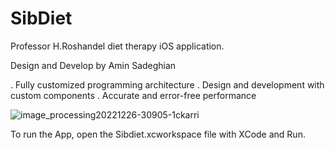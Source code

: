 # SibDiet
Professor H.Roshandel diet therapy iOS application.

Design and Develop by Amin Sadeghian

. Fully customized programming architecture
. Design and development with custom components
. Accurate and error-free performance

![image_processing20221226-30905-1ckarri](https://user-images.githubusercontent.com/20368481/212357840-ca01befb-c888-4fa8-afe2-5d6be4916b2d.jpg)

To run the App, open the Sibdiet.xcworkspace file with XCode and Run.
